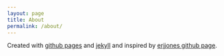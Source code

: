 ```yaml
---
layout: page
title: About
permalink: /about/
---
```


Created with [github pages][githubpages] and [jekyll][jekyll] and inspired by
[erjjones github page][erjjones].

[githubpages]: https://pages.github.com/
[jekyll]: http://jekyllrb.com/
[erjjones]: https://erjjones.github.io/blog/How-I-built-my-blog-in-one-day/
